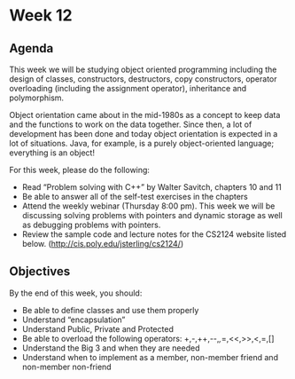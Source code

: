 # Week 12

## Agenda

This week we will be studying object oriented programming including the design of classes, constructors, destructors, copy constructors, operator overloading (including the assignment operator), inheritance and polymorphism. 

Object orientation came about in the mid-1980s as a concept to keep data and the functions to work on the data together.  Since then, a lot of development has been done and today object orientation is expected in a lot of situations.  Java, for example, is a purely object-oriented language; everything is an object!

For this week, please do the following:

- Read “Problem solving with C++” by Walter Savitch, chapters 10 and 11
- Be able to answer all of the self-test exercises in the chapters
- Attend the weekly webinar (Thursday 8:00 pm). This week we will be discussing solving problems with pointers and dynamic storage as well as debugging problems with pointers.
- Review the sample code and lecture notes for the CS2124 website listed below. (http://cis.poly.edu/jsterling/cs2124/)

## Objectives
By the end of this week, you should:

- Be able to define classes and use them properly
- Understand “encapsulation”
- Understand Public, Private and Protected
- Be able to overload the following operators: +,-,++,--,*,*=,<<,>>,<,=,[]
- Understand the Big 3 and when they are needed
- Understand when to implement as a member, non-member friend and non-member non-friend

